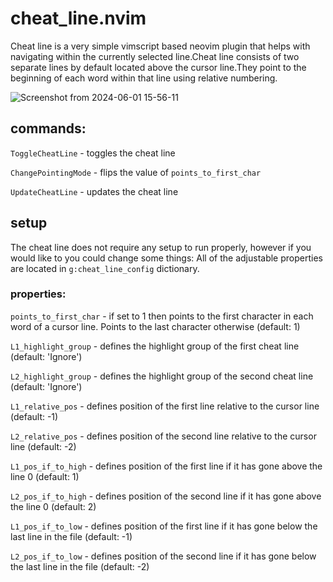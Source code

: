 # cheat_line.nvim

Cheat line is a very simple vimscript based neovim plugin that helps with navigating within the currently 
selected line.Cheat line consists of two separate lines by default located above the cursor line.They 
point to the beginning of each word within that line using relative numbering.

![Screenshot from 2024-06-01 15-56-11](https://github.com/Vlazum/cheat_line.nvim/assets/121399271/ab674ef0-7e8e-4915-b3c2-d6e789d89a13)


## commands:

`ToggleCheatLine`      - toggles the cheat line

`ChangePointingMode`   - flips the value of `points_to_first_char`

`UpdateCheatLine`      - updates the cheat line

## setup
The cheat line does not require any setup to run properly, however if you would like to you could change some things:
All of the adjustable properties are located in `g:cheat_line_config` dictionary.

### properties:

`points_to_first_char`    - if set to 1 then points to the first character in each word of a cursor line. Points to the last character otherwise (default: 1)

`L1_highlight_group`      - defines the highlight group of the first cheat line (default: 'Ignore')

`L2_highlight_group`      - defines the highlight group of the second cheat line (default: 'Ignore')

`L1_relative_pos`         - defines position of the first line relative to the cursor line (default: -1)

`L2_relative_pos`         - defines position of the second line relative to the cursor line (default: -2)

`L1_pos_if_to_high`       - defines position of the first line if it has gone above the line 0 (default: 1)

`L2_pos_if_to_high`       - defines position of the second line if it has gone above the line 0 (default: 2)

`L1_pos_if_to_low`        - defines position of the first line if it has gone below the last line in the file (default: -1)

`L2_pos_if_to_low`        - defines position of the second line if it has gone below the last line in the file (default: -2)
